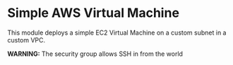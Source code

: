# Simple AWS Virtual Machine
This module deploys a simple EC2 Virtual Machine on a custom subnet in a custom
VPC.

**WARNING:** The security group allows SSH in from the world
